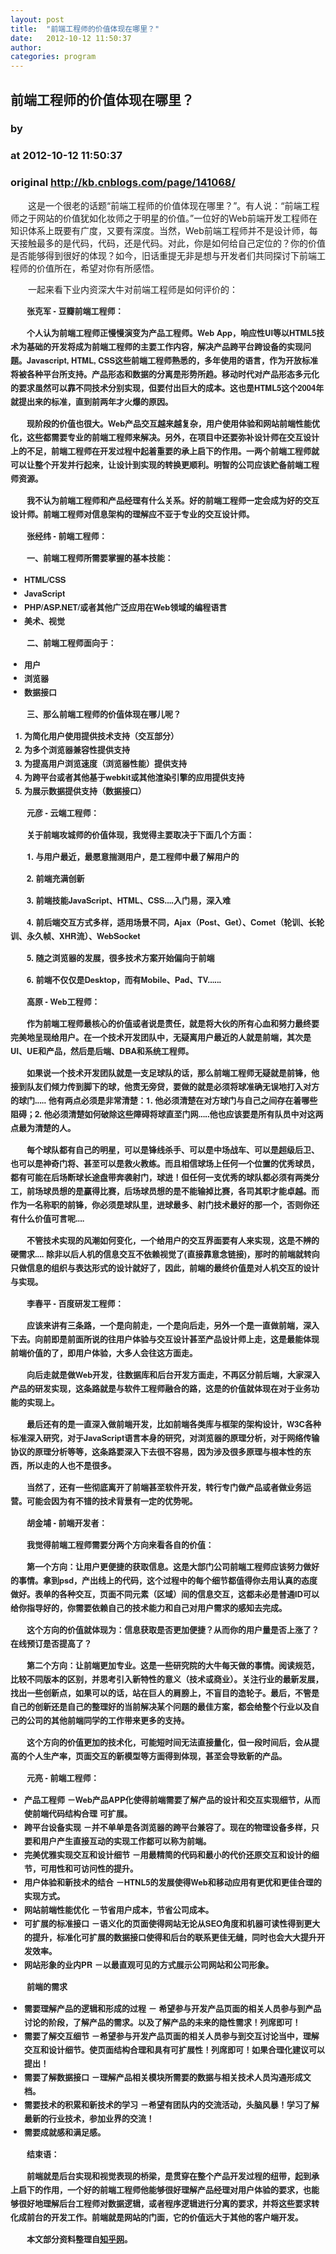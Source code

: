 ```yaml
---
layout: post
title:  "前端工程师的价值体现在哪里？"
date:   2012-10-12 11:50:37
author: 
categories: program
---
```


## 前端工程师的价值体现在哪里？
### by 
### at 2012-10-12 11:50:37
### original <http://kb.cnblogs.com/page/141068/>

<p>　　这是一个很老的话题“前端工程师的价值体现在哪里？”。有人说：“前端工程师之于网站的价值犹如化妆师之于明星的价值。”一位好的Web前端开发工程师在知识体系上既要有广度，又要有深度。当然，Web前端工程师并不是设计师，每天接触最多的是代码，代码，还是代码。对此，你是如何给自己定位的？你的价值是否能够得到很好的体现？如今，旧话重提无非是想与开发者们共同探讨下前端工程师的价值所在，希望对你有所感悟。</p><p>　　一起来看下业内资深大牛对前端工程师是如何评价的：</p><h3 style="text-transform:none;text-indent:0px;margin:0px 0px 1px;outline-style:none;font:bold 13px/22px &#39;Helvetica Neue&#39;,Helvetica,Arial,sans-serif;white-space:normal;letter-spacing:normal;color:#222222;word-spacing:0px">　　张克军 - 豆瓣前端工程师：<p>　　个人认为前端工程师正慢慢演变为产品工程师。Web App，响应性UI等以HTML5技术为基础的开发将成为前端工程师的主要工作内容，解决产品跨平台跨设备的实现问题。Javascript, HTML, CSS这些前端工程师熟悉的，多年使用的语言，作为开放标准将被各种平台所支持。产品形态和数据的分离是形势所趋。移动时代对产品形态多元化的要求虽然可以靠不同技术分别实现，但要付出巨大的成本。这也是HTML5这个2004年就提出来的标准，直到前两年才火爆的原因。</p><p>　　现阶段的价值也很大。Web产品交互越来越复杂，用户使用体验和网站前端性能优化，这些都需要专业的前端工程师来解决。另外，在项目中还要弥补设计师在交互设计上的不足，前端工程师在开发过程中起着重要的承上启下的作用。一两个前端工程师就可以让整个开发并行起来，让设计到实现的转换更顺利。明智的公司应该贮备前端工程师资源。</p><p>　　我不认为前端工程师和产品经理有什么关系。好的前端工程师一定会成为好的交互设计师。前端工程师对信息架构的理解应不亚于专业的交互设计师。</p><p><strong>　　张经纬 - </strong><strong>前端工程师：</strong></p><p>　　一、前端工程师所需要掌握的基本技能：</p><ul><li>HTML/CSS</li><li>JavaScript</li><li>PHP/ASP.NET/或者其他广泛应用在Web领域的编程语言</li><li>美术、视觉</li></ul><p>　　二、前端工程师面向于：</p><ul><li>用户</li><li>浏览器</li><li>数据接口</li></ul><p>　　三、那么前端工程师的价值体现在哪儿呢？</p><ol><li>为简化用户使用提供技术支持（交互部分）</li><li>为多个浏览器兼容性提供支持</li><li>为提高用户浏览速度（浏览器性能）提供支持</li><li>为跨平台或者其他基于webkit或其他渲染引擎的应用提供支持</li><li>为展示数据提供支持（数据接口）</li></ol><p><strong>　　元彦 - </strong><strong>云端工程师：</strong></p><p>　　关于前端攻城师的价值体现，我觉得主要取决于下面几个方面：</p><p>　　1. 与用户最近，最愿意揣测用户，是工程师中最了解用户的</p><p>　　2. 前端充满创新</p><p>　　3. 前端技能JavaScript、HTML、CSS....入门易，深入难</p><p>　　4. 前后端交互方式多样，适用场景不同，Ajax（Post、Get）、Comet（轮训、长轮训、永久帧、XHR流）、WebSocket</p><p>　　5. 随之浏览器的发展，很多技术方案开始偏向于前端</p><p>　　6. 前端不仅仅是Desktop，而有Mobile、Pad、TV......</p><p><strong>　　高原 - </strong><strong>Web工程师：</strong></p><p>　　作为前端工程师最核心的价值或者说是责任，就是将大伙的所有心血和努力最终要完美地呈现给用户。在一个技术开发团队中，无疑离用户最近的人就是前端，其次是UI、UE和产品，然后是后端、DBA和系统工程师。</p><p>　　如果说一个技术开发团队就是一支足球队的话，那么前端工程师无疑就是前锋，他接到队友们倾力传到脚下的球，他责无旁贷，要做的就是必须将球准确无误地打入对方的球门..... 他有两点必须是非常清楚：1. 他必须清楚在对方球门与自己之间存在着哪些阻碍；2. 他必须清楚如何破除这些障碍将球直至门网.....他也应该要是所有队员中对这两点最为清楚的人。</p><p>　　每个球队都有自己的明星，可以是锋线杀手、可以是中场战车、可以是超级后卫、也可以是神奇门将、甚至可以是救火教练。而且相信球场上任何一个位置的优秀球员，都有可能在后场断球长途盘带奔袭射门，球进！但任何一支优秀的球队都必须有两类分工，前场球员想的是赢得比赛，后场球员想的是不能输掉比赛，各司其职才能卓越。而作为一名称职的前锋，你必须是球队里，进球最多、射门技术最好的那一个，否则你还有什么价值可言呢....</p><p>　　不管技术实现的风潮如何变化，一个给用户的交互界面要有人来实现，这是不辨的硬需求.... 除非以后人机的信息交互不依赖视觉了(直接靠意念链接)，那时的前端就转向只做信息的组织与表达形式的设计就好了，因此，前端的最终价值是对人机交互的设计与实现。</p><p><strong>　　李春平 - </strong><strong>百度研发工程师：</strong></p><p>　　应该来讲有三条路，一个是向前走，一个是向后走，另外一个是一直做前端，深入下去。向前即是前面所说的往用户体验与交互设计甚至产品设计师上走，这是最能体现前端价值的了，即用户体验，大多人会往这方面走。</p><p>　　向后走就是做Web开发，往数据库和后台开发方面走，不再区分前后端，大家深入产品的研发实现，这条路就是与软件工程师融合的路，这是的价值就体现在对于业务功能的实现上。</p><p>　　最后还有的是一直深入做前端开发，比如前端各类库与框架的架构设计，W3C各种标准深入研究，对于JavaScript语言本身的研究，对浏览器的原理分析，对于网络传输协议的原理分析等等，这条路要深入下去很不容易，因为涉及很多原理与根本性的东西，所以走的人也不是很多。</p><p>　　当然了，还有一些彻底离开了前端甚至软件开发，转行专门做产品或者做业务运营。可能会因为有不错的技术背景有一定的优势呢。</p><p><strong>　　胡金埔</strong><strong> - 前端开发者：</strong></p><p>　　我觉得前端工程师需要分两个方向来看各自的价值：</p><p>　　第一个方向：让用户更便捷的获取信息。这是大部门公司前端工程师应该努力做好的事情。拿到psd，产出线上的代码，这个过程中的每个细节都值得你去用认真的态度做好。表单的各种交互，页面不同元素（区域）间的信息交互，这都未必是普通ID可以给你指导好的，你需要依赖自己的技术能力和自己对用户需求的感知去完成。</p><p>　　这个方向的价值就体现为：信息获取是否更加便捷？从而你的用户量是否上涨了？在线预订是否提高了？</p><p>　　第二个方向：让前端更加专业。这是一些研究院的大牛每天做的事情。阅读规范，比较不同版本的区别，并思考引入新特性的意义（技术或商业）。关注行业的最新发展，找出一些创新点，如果可以的话，站在巨人的肩膀上，不盲目的造轮子。最后，不管是自己的创新还是自己的整理好的当前解决某个问题的最佳方案，都会给整个行业以及自己的公司的其他前端同学的工作带来更多的支持。</p><p>　　这个方向的价值更加的技术化，可能短时间无法直接量化，但一段时间后，会从提高的个人生产率，页面交互的新模型等方面得到体现，甚至会导致新的产品。</p><p><strong>　　元亮 -</strong><strong> 前端工程师：</strong></p><ul><li>产品工程师 －Web产品APP化使得前端需要了解产品的设计和交互实现细节，从而使前端代码结构合理 可扩展。</li><li>跨平台设备实现 －并不单单是各浏览器的跨平台兼容了。现在的物理设备多样，只要和用户产生直接互动的实现工作都可以称为前端。</li><li>完美优雅实现交互和设计细节 －用最精简的代码和最小的代价还原交互和设计的细节，可用性和可访问性的提升。</li><li>用户体验和新技术的结合 －HTNL5的发展使得Web和移动应用有更优和更佳合理的实现方式。</li><li>网站前端性能优化 －节省用户成本，节省公司成本。</li><li>可扩展的标准接口 －语义化的页面使得网站无论从SEO角度和机器可读性得到更大的提升，标准化可扩展的数据接口使得和后台的联系更佳无缝，同时也会大大提升开发效率。</li><li>网站形象的业内PR －以最直观可见的方式展示公司网站和公司形象。</li></ul><p>　　前端的需求</p><ul><li>需要理解产品的逻辑和形成的过程 － 希望参与开发产品页面的相关人员参与到产品讨论的阶段，了解产品的需求。以及了解产品的未来的隐性需求！列席即可！</li><li>需要了解交互细节 －希望参与开发产品页面的相关人员参与到交互讨论当中，理解交互和设计细节。使页面结构合理和具有可扩展性！列席即可！如果合理化建议可以提出！</li><li>需要了解数据接口 －理解产品相关模块所需要的数据与相关技术人员沟通形成文档。</li><li>需要技术的积累和新技术的学习 －希望有团队内的交流活动，头脑风暴！学习了解最新的行业技术，参加业界的交流！</li><li>需要成就感和满足感。</li></ul><p><strong>　　结束语：</strong></p><p>　　前端就是后台实现和视觉表现的桥梁，是贯穿在整个产品开发过程的纽带，起到承上启下的作用，一个好的前端工程师他能够很好理解产品经理对用户体验的要求，也能够很好地理解后台工程师对数据逻辑，或者程序逻辑进行分离的要求，并将这些要求转化成前台的开发工作。前端就是网站的门面，它的价值远大于其他的客户端开发。</p><p>　　本文部分资料整理自<a href="http://www.zhihu.com/question/19589966">知乎网</a>。</p></h3>